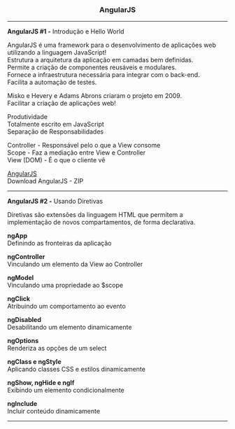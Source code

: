 <h3 align="center">AngularJS</h3>

---

**AngularJS #1 -** Introdução e Hello World

AngularJS é uma framework para o desenvolvimento de aplicações web utilizando a linguagem JavaScript! <br>
Estrutura a arquitetura da aplicação em camadas bem definidas. <br>
Permite a criação de componentes reusáveis e modulares. <br>
Fornece a infraestrutura necessária para integrar com o back-end. <br>
Facilita a automação de testes.

Misko e Hevery e Adams Abrons criaram o projeto em 2009. <br>
Facilitar a criação de aplicações web!

Produtividade <br>
Totalmente escrito em JavaScript <br>
Separação de Responsabilidades

Controller - Responsável pelo o que a View consome <br>
Scope - Faz a mediação entre View e Controller <br>
View (DOM) - É o que o cliente vê

[AngularJS](https://angularjs.org/) <br>
Download AngularJS - ZIP

---

**AngularJS #2 -** Usando Diretivas

Diretivas são extensões da linguagem HTML que permitem a implementação de novos compartamentos, de forma declarativa.

**ngApp** <br>
Definindo as fronteiras da aplicação

**ngController** <br>
Vinculando um elemento da View ao Controller

**ngModel** <br>
Vinculando uma propriedade ao $scope

**ngClick** <br>
Atribuindo um comportamento ao evento

**ngDisabled** <br>
Desabilitando um elemento dinamicamente

**ngOptions** <br>
Renderiza as opções de um select

**ngClass e ngStyle** <br>
Aplicando classes CSS e estilos dinamicamente

**ngShow, ngHide e ngIf** <br>
Exibindo um elemento condicionalmente

**ngInclude** <br>
Incluir conteúdo dinamicamente

---
